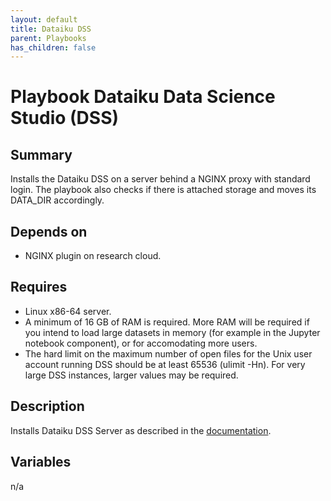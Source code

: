 ```yaml
---
layout: default
title: Dataiku DSS
parent: Playbooks
has_children: false
---
```


# Playbook Dataiku Data Science Studio (DSS)

## Summary

Installs the Dataiku DSS on a server behind a NGINX proxy with standard login. The playbook also checks if there is attached storage and moves its DATA_DIR accordingly. 


## Depends on
-   NGINX plugin on research cloud.

## Requires
-   Linux x86-64 server.
-   A minimum of 16 GB of RAM is required. More RAM will be required if you intend to load large datasets in memory (for example in the Jupyter notebook component), or for accomodating more users.
-   The hard limit on the maximum number of open files for the Unix user account running DSS should be at least 65536 (ulimit -Hn). For very large DSS instances, larger values may be required.

## Description
Installs Dataiku DSS Server as described in the [documentation](https://doc.dataiku.com/dss/latest/installation/custom/initial-install.html?highlight=linux&_gl=1*9grll9*_ga*MTQwOTEyNjY5Mi4xNjY3ODE3NDg4*_ga_B3YXRYMY48*MTY3MDMxODE5Ny41LjAuMTY3MDMxODIwMC41Ny4wLjA.).

## Variables
n/a